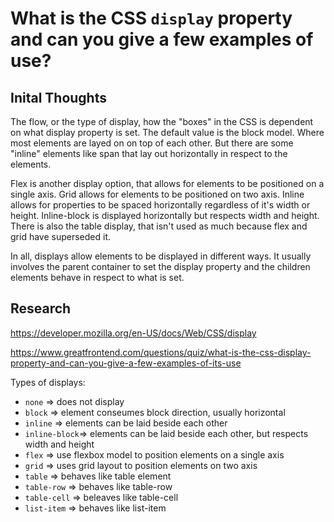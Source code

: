 # What is the CSS `display` property and can you give a few examples of use?

## Inital Thoughts

The flow, or the type of display, how the "boxes" in the CSS is dependent on what display property is set. The default value is the block model. Where most elements are layed on on top of each other. But there are some "inline" elements like span that lay out horizontally in respect to the elements.

Flex is another display option, that allows for elements to be positioned on a single axis. Grid allows for elements to be positioned on two axis. Inline allows for properties to be spaced horizontally regardless of it's width or height. Inline-block is displayed horizontally but respects width and height. There is also the table display, that isn't used as much because flex and grid have superseded it.

In all, displays allow elements to be displayed in different ways. It usually involves the parent container to set the display property and the children elements behave in respect to what is set.

## Research

https://developer.mozilla.org/en-US/docs/Web/CSS/display

https://www.greatfrontend.com/questions/quiz/what-is-the-css-display-property-and-can-you-give-a-few-examples-of-its-use

Types of displays:

- `none` => does not display
- `block` => element conseumes block direction, usually horizontal
- `inline` => elements can be laid beside each other
- `inline-block`=> elements can be laid beside each other, but respects width and height
- `flex` => use flexbox model to position elements on a single axis
- `grid` => uses grid layout to position elements on two axis
- `table` => behaves like table element
- `table-row` => behaves like table-row
- `table-cell` => beleaves like table-cell
- `list-item` => behaves like list-item
